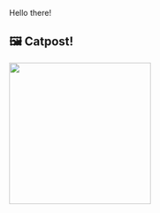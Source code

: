 Hello there!



## 🖼️ Catpost!

<sub>
    <img src="https://cdn2.thecatapi.com/images/MTY4NzI0Ng.jpg" height="256">
</sub>

